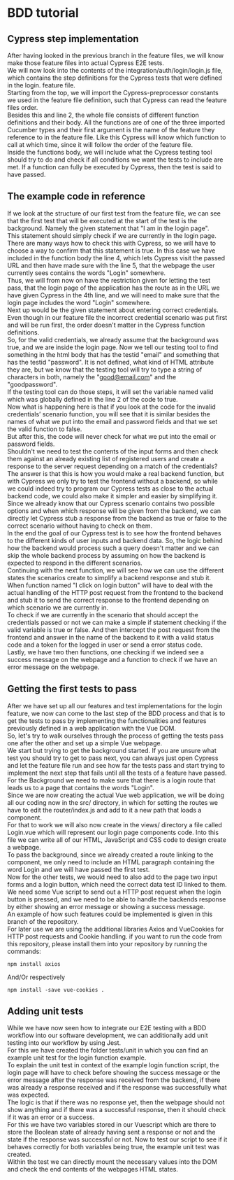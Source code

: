 # BDD tutorial

## Cypress step implementation
After having looked in the previous branch in the feature files, we will know make those feature files into actual Cypress E2E tests.\
We will now look into the contents of the integration/auth/login/login.js file, which contains the step definitions for the Cypress tests that were defined in the login. feature file.\
Starting from the top, we will import the Cypress-preprocessor constants we used in the feature file definition, such that Cypress can read the feature files order.\
Besides this and line 2, the whole file consists of different function definitions and their body. All the functions are of one of the three imported Cucumber types and their first argument is the name of the feature they reference to in the feature file. Like this Cypress will know which function to call at which time, since it will follow the order of the feature file.\
Inside the functions body, we will include what the Cypress testing tool should try to do and check if all conditions we want the tests to include are met. If a function can fully be executed by Cypress, then the test is said to have passed.

## The example code in reference
If we look at the structure of our first test from the feature file, we can see that the first test that will be executed at the start of the test is the background. Namely the given statement that "I am in the login page".\
This statement should simply check if we are currently in the login page. There are many ways how to check this with Cypress, so we will have to choose a way to confirm that this statement is true. In this case we have included in the function body the line 4, which lets Cypress visit the passed URL and then have made sure with the line 5, that the webpage the user currently sees contains the words "Login" somewhere.\
Thus, we will from now on have the restriction given for letting the test pass, that the login page of the application has the route as in the URL we have given Cypress in the 4th line, and we will need to make sure that the login page includes the word "Login" somewhere.\
Next up would be the given statement about entering correct credentials. Even though in our feature file the incorrect credential scenario was put first and will be run first, the order doesn't matter in the Cypress function definitions.\
So, for the valid credentials, we already assume that the background was true, and we are inside the login page. Now we tell our testing tool to find something in the html body that has the testid "email" and something that has the testid "password". It is not defined, what kind of HTML attribute they are, but we know that the testing tool will try to type a string of characters in both, namely the "good@email.com" and the "goodpassword".\
If the testing tool can do those steps, it will set the variable named valid which was globally defined in the line 2 of the code to true.\
Now what is happening here is that if you look at the code for the invalid credentials’ scenario function, you will see that it is similar besides the names of what we put into the email and password fields and that we set the valid function to false.\
But after this, the code will never check for what we put into the email or password fields.\
Shouldn't we need to test the contents of the input forms and then check them against an already existing list of registered users and create a response to the server request depending on a match of the credentials? \
The answer is that this is how you would make a real backend function, but with Cypress we only try to test the frontend without a backend, so while we could indeed try to program our Cypress tests as close to the actual backend code, we could also make it simpler and easier by simplifying it.\
Since we already know that our Cypress scenario contains two possible options and when which response will be given from the backend, we can directly let Cypress stub a response from the backend as true or false to the correct scenario without having to check on them.\
In the end the goal of our Cypress test is to see how the frontend behaves to the different kinds of user inputs and backend data. So, the logic behind how the backend would process such a query doesn't matter and we can skip the whole backend process by assuming on how the backend is expected to respond in the different scenarios.\
Continuing with the next function, we will see how we can use the different states the scenarios create to simplify a backend response and stub it.\
When function named "I click on login button" will have to deal with the actual handling of the HTTP post request from the frontend to the backend and stub it to send the correct response to the frontend depending on which scenario we are currently in.\
To check if we are currently in the scenario that should accept the credentials passed or not we can make a simple if statement checking if the valid variable is true or false. And then intercept the post request from the frontend and answer in the name of the backend to it with a valid status code and a token for the logged in user or send a error status code.\
Lastly, we have two then functions, one checking if we indeed see a success message on the webpage and a function to check if we have an error message on the webpage.

## Getting the first tests to pass
After we have set up all our features and test implementations for the login feature, we now can come to the last step of the BDD process and that is to get the tests to pass by implementing the functionalities and features previously defined in a web application with the Vue DOM.\
So, let's try to walk ourselves through the process of getting the tests pass one after the other and set up a simple Vue webpage.\
We start but trying to get the background started. If you are unsure what test you should try to get to pass next, you can always just open Cypress and let the feature file run and see how far the tests pass and start trying to implement the next step that fails until all the tests of a feature have passed.\
For the Background we need to make sure that there is a login route that leads us to a page that contains the words "Login".\
Since we are now creating the actual Vue web application, we will be doing all our coding now in the src/ directory, in which for setting the routes we have to edit the router/index.js and add to it a new path that loads a component.\
For that to work we will also now create in the views/ directory a file called Login.vue which will represent our login page components code. Into this file we can write all of our HTML, JavaScript and CSS code to design create a webpage.\
To pass the background, since we already created a route linking to the component, we only need to include an HTML paragraph containing the word Login and we will have passed the first test.\
Now for the other tests, we would need to also add to the page two input forms and a login button, which need the correct data test ID linked to them. We need some Vue script to send out a HTTP post request when the login button is pressed, and we need to be able to handle the backends response by either showing an error message or showing a success message.\
An example of how such features could be implemented is given in this branch of the repository.\
For later use we are using the additional libraries Axios and VueCookies for HTTP post requests and Cookie handling. if you want to run the code from this repository, please install them into your repository by running the commands:
```
npm install axios 
```
And/Or respectively
```
npm install -save vue-cookies .
```
## Adding unit tests
While we have now seen how to integrate our E2E testing with a BDD workflow into our software development, we can additionally add unit testing into our workflow by using Jest.\
For this we have created the folder tests/unit in which you can find an example unit test for the login function example.\
To explain the unit test in context of the example login function script, the login page will have to check before showing the success message or the error message after the response was received from the backend, if there was already a response received and if the response was successfully what was expected.\
The logic is that if there was no response yet, then the webpage should not show anything and if there was a successful response, then it should check if it was an error or a success.\
For this we have two variables stored in our Vuescript which are there to store the Boolean state of already having sent a response or not and the state if the response was successful or not. Now to test our script to see if it behaves correctly for both variables being true, the example unit test was created.\
Within the test we can directly mount the necessary values into the DOM and check the end contents of the webpages HTML states.
